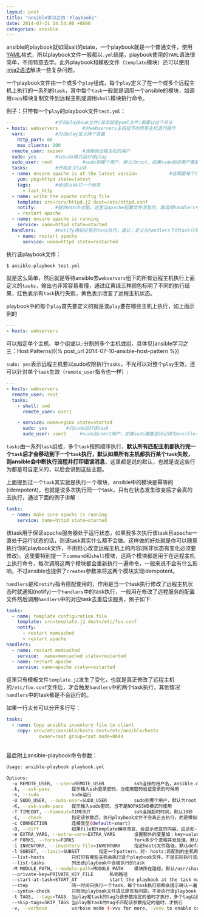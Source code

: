 ```yaml
---
layout: post
title: "ansible学习之四：Playbooks"
date: 2014-07-21 14:54:00 +0800
categories: ansible
---
```


ansible的playbook就如同salt的state，一个playbook就是一个普通文件，使用[YAML](http://docs.ansible.com/YAMLSyntax.html)格式，所以playbook文件一般都以`.yml`结尾，playbook使用的`YAML`语法很简单，不用特意去学。此外playbook和模板文件（`template`模块）还可以使用[jinja2语法](http://jinja.pocoo.org/)解决一些复杂问题。 

一个playbook文件由一个或多个`play`组成，每个`play`定义了在一个或多个远程主机上执行的一系列的`task`，其中每个`task`一般就是调用一个ansible的模块，如调用`copy`模块复制文件到远程主机或调用`shell`模块执行命令。

例子：只带有一个`play`的playbook文件`test.yml`：

```yaml
---               #任何playbook文件(其实就是yaml文件)都要以这个开头
- hosts: webservers         #对webservers主机组下的所有主机进行操作
  vars:           #为该play定义两个变量
    http_port: 80
    max_clients: 200
  remote_user: sapser       #连接到远程主机的用户
  sudo: yes       #以sudo模式运行该play
  sudo_user: root           #sudo到哪个用户，默认为root，如果sudo到该用户需要密码，则在执行ansible-playbook的时候指定-K选项来输入sudo密码
  tasks:          #开始定义task
  - name: ensure apache is at the latest version            #这既是每个task的说明也是每个task的名字
    yum: pkg=httpd state=latest    
    tags:         #给该task打一个标签
      - last_http
  - name: write the apache config file
    template: src=/srv/httpd.j2 dest=/etc/httpd.conf
    notify:       #提供watch功能，这里当apache配置文件改变时，就调用handlers中名为"restart apache"的task来重启apache
    - restart apache
  - name: ensure apache is running
    service: name=httpd state=started
  handlers:       #notify通知这里的task执行，谨记：定义在handlers下的task只有在notify触发的时候才会执行
    - name: restart apache
      service: name=httpd state=restarted
```
执行该playbook文件：

```bash
$ ansible-playbook test.yml
```
就是这么简单，然后就是等待ansible去`webservers`组下的所有远程主机执行上面定义的`tasks`，输出也非常容易看懂，通过红黄绿三种颜色标明了不同的执行结果，红色表示有`task`执行失败，黄色表示改变了远程主机状态。

playbook中的每个`play`首先要定义的就是该`play`要在哪些主机上执行，如上面示例的

```yaml
---
- hosts: webservers
```
可以指定单个主机、单个组或以`:`分割的多个主机或组，具体见[ansible学习之三：Host Patterns]({% post_url 2014-07-10-ansible-host-pattern %})

`sudo: yes`表示远程主机要以sudo权限执行`tasks`，不光可以对整个`play`生效，还可以针对单个`task`生效（`remote_user`指令也一样）:

```yaml
---
- hosts: webservers
  remote_user: root
  tasks:
    - shell: cmd
      remote_user: user1

    - service: name=nginx state=started
      sudo: yes       #只sudo运行该task
      sudo_user: user2     #sudo到user2用户，如果sudo需要密码记得为ansible-playbook命令提供"-K"选项
```

`tasks`由一系列`task`组成，多个`task`按照顺序执行，<b>默认所有匹配主机都执行完一个`task`后才会移动到下一个`task`执行，默认如果所有主机都执行某个`task`失败，则ansible会中断执行流程并打印错误消息</b>，这里都是说的默认，也就是说这些行为都是可自定义的，以后会讲到这些主题。

上面提到过一个`task`其实就是执行一个模块，ansible中的模块是幂等的(idempotent)，也就是说多次执行同一个task，只有在状态发生改变后才会真的去执行，通过下面的例子讲解：

```yaml
tasks:
  - name: make sure apache is running
    service: name=httpd state=started
```
该task用于保证apache服务器处于运行状态，如果我多次执行该task且apache一直处于运行状态的话，则该task其实什么都不会做。这样做的好处就是你可以随意执行你的playbook文件，不用担心改变远程主机上的内容(除非状态有变化必须要修改)。这里要特别提一下`command`和`shell`模块，这两个模块都是用于在远程主机上执行命令，每次调用这两个模块都会重新执行一遍命令，一般来说不会有什么影响，不过ansible也提供了`creates`参数来将这两个模块实现idempotent。

`handlers`是和`notify`指令搭配使用的，作用是当一个task执行修改了远程主机状态时就通知(notify)一个`handlers`中的task执行，一般用在修改了远程服务的配置文件然后调用`handlers`中的对应task去重启该服务，例子如下:

```yaml
tasks:
  - name: template configuration file
    template: src=template.j2 dest=/etc/foo.conf
    notify:
      - restart memcached
      - restart apache
handlers:
  - name: restart memcached
    service:  name=memcached state=restarted
  - name: restart apache
    service: name=apache state=restarted
```
这里只有模板文件`template.j2`发生了变化，也就是真正修改了远程主机的`/etc/foo.conf`文件后，才会触发`handlers`中的两个task执行，其他情况`handlers`中的task都是不会运行的。

如果一行太长可以分开多行写：

```yaml
tasks:
  - name: Copy ansible inventory file to client
    copy: src=/etc/ansible/hosts dest=/etc/ansible/hosts
            owner=root group=root mode=0644
```

<br />
最后附上ansible-playbook命令参数：

```bash
Usage: ansible-playbook playbook.yml

Options:
  -u REMOTE_USER, --user=REMOTE_USER           ssh连接的用户名，ansible.cfg中可以配置
  -k, --ask-pass        提示输入ssh登录密码，当使用密码验证登录的时候用
  -s, --sudo            sudo运行
  -U SUDO_USER, --sudo-user=SUDO_USER          sudo到哪个用户，默认为root
  -K, --ask-sudo-pass   提示输入sudo密码，当不是NOPASSWD模式时使用
  -T TIMEOUT, --timeout=TIMEOUT                ssh连接超时时间，默认10秒
  -C, --check           指定该参数后，执行playbook文件不会真正去执行，而是模拟执行一遍，然后输出本次执行会对远程主机造成的修改
  -c CONNECTION         连接类型(default=smart)
  -D, --diff            如果file和template模块改变，会显示改变的内容，应该和--check一起
  -e EXTRA_VARS, --extra-vars=EXTRA_VARS       设置额外的变量如：key=value or YAML/JSON，以空格分隔变量，或用多个-e
  -f FORKS, --forks=FORKS                      fork多少个进程并发处理，默认5
  -i INVENTORY, --inventory-file=INVENTORY     指定hosts文件路径，默认default=/etc/ansible/hosts
  -l SUBSET, --limit=SUBSET       指定一个pattern，对- hosts:匹配到的主机再过滤一次
  --list-hosts          只打印有哪些主机会执行这个playbook文件，不是实际执行该playbook
  --list-tasks          列出该playbook中会被执行的task
  -M MODULE_PATH, --module-path=MODULE_PATH    模块所在路径，默认/usr/share/ansible/
  --private-key=PRIVATE_KEY_FILE      私钥路径
  --start-at-task=START_AT            start the playbook at the task matching this name
  --step                同一时间只执行一个task，每个task执行前都会提示确认一遍
  --syntax-check        只检测playbook文件语法是否有问题，不会执行该playbook
  -t TAGS, --tags=TAGS  当play和task的tag为该参数指定的值时才执行，多个tag以逗号分隔
  --skip-tags=SKIP_TAGS 当play和task的tag不匹配该参数指定的值时，才执行
  -v, --verbose         verbose mode (-vvv for more, -vvvv to enable connection debugging)
```
